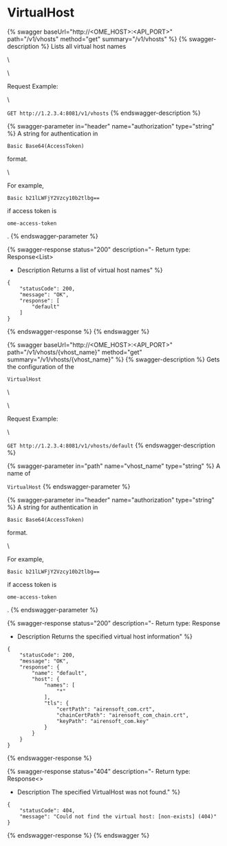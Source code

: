 # VirtualHost

{% swagger baseUrl="http://<OME_HOST>:<API_PORT>" path="/v1/vhosts" method="get" summary="/v1/vhosts" %}
{% swagger-description %}
Lists all virtual host names

\




\


Request Example:

\




`GET http://1.2.3.4:8081/v1/vhosts`
{% endswagger-description %}

{% swagger-parameter in="header" name="authorization" type="string" %}
A string for authentication in 

`Basic Base64(AccessToken)`

 format.

\


For example, 

`Basic b21lLWFjY2Vzcy10b2tlbg==`

 if access token is 

`ome-access-token`

.
{% endswagger-parameter %}

{% swagger-response status="200" description="- Return type: Response<List<string>>
- Description
Returns a list of virtual host names" %}
```
{
	"statusCode": 200,
	"message": "OK",
	"response": [
		"default"
	]
}
```
{% endswagger-response %}
{% endswagger %}

{% swagger baseUrl="http://<OME_HOST>:<API_PORT>" path="/v1/vhosts/{vhost_name}" method="get" summary="/v1/vhosts/{vhost_name}" %}
{% swagger-description %}
Gets the configuration of the 

`VirtualHost`

\




\


Request Example:

\




`GET http://1.2.3.4:8081/v1/vhosts/default`
{% endswagger-description %}

{% swagger-parameter in="path" name="vhost_name" type="string" %}
A name of 

`VirtualHost`
{% endswagger-parameter %}

{% swagger-parameter in="header" name="authorization" type="string" %}
A string for authentication in 

`Basic Base64(AccessToken)`

 format.

\


For example, 

`Basic b21lLWFjY2Vzcy10b2tlbg==`

 if access token is 

`ome-access-token`

.
{% endswagger-parameter %}

{% swagger-response status="200" description="- Return type: Response<VirtualHost>
- Description
Returns the specified virtual host information" %}
```
{
	"statusCode": 200,
	"message": "OK",
	"response": {
		"name": "default",
		"host": {
			"names": [
				"*"
			],
			"tls": {
				"certPath": "airensoft_com.crt",
				"chainCertPath": "airensoft_com_chain.crt",
				"keyPath": "airensoft_com.key"
			}
		}
	}
}
```
{% endswagger-response %}

{% swagger-response status="404" description="- Return type: Response<>
- Description
The specified VirtualHost was not found." %}
```
{
	"statusCode": 404,
	"message": "Could not find the virtual host: [non-exists] (404)"
}
```
{% endswagger-response %}
{% endswagger %}
